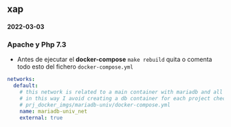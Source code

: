 ## xap

#### 2022-03-03

### Apache y Php 7.3
- Antes de ejecutar el **docker-compose** `make rebuild` quita o comenta todo esto del fichero `docker-compose.yml` 
```yml
networks:
  default:
    # this network is related to a main container with mariadb and all my databases
    # in this way I avoid creating a db container for each project check this file for more info:
    # prj_docker_imgs/mariadb-univ/docker-compose.yml
    name: mariadb-univ_net
    external: true
```
